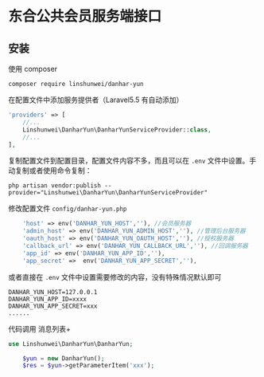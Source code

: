 东合公共会员服务端接口
========
安装
--------

使用 composer
```shell
composer require linshunwei/danhar-yun
```

在配置文件中添加服务提供者（Laravel5.5 有自动添加）
```php
'providers' => [
    //...
    Linshunwei\DanharYun\DanharYunServiceProvider::class,
    //...
],
```

复制配置文件到配置目录，配置文件内容不多，而且可以在 `.env` 文件中设置。手动复制或者使用命令复制：
```shell
php artisan vendor:publish --provider="Linshunwei\DanharYun\DanharYunServiceProvider"
```

修改配置文件 `config/danhar-yun.php`
```php
    'host' => env('DANHAR_YUN_HOST',''), //会员服务器
   	'admin_host' => env('DANHAR_YUN_ADMIN_HOST',''), //管理后台服务器
   	'oauth_host' => env('DANHAR_YUN_OAUTH_HOST',''), //授权服务器
   	'callback_url' => env('DANHAR_YUN_CALLBACK_URL',''), //回调服务器
   	'app_id' => env('DANHAR_YUN_APP_ID',''),
   	'app_secret' =>  env('DANHAR_YUN_APP_SECRET',''),
```

或者直接在 `.env` 文件中设置需要修改的内容，没有特殊情况默认即可
```
DANHAR_YUN_HOST=127.0.0.1
DANHAR_YUN_APP_ID=xxxx
DANHAR_YUN_APP_SECRET=xxx
......
```
代码调用 消息列表+
```php
use Linshunwei\DanharYun\DanharYun;

    $yun = new DanharYun();
    $res = $yun->getParameterItem('xxx');
```

